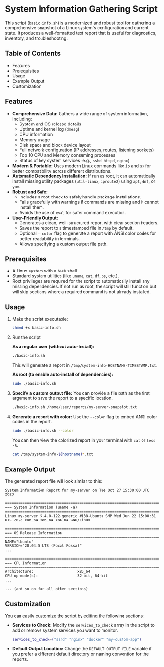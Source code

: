 # System Information Gathering Script

This script (`basic-info.sh`) is a modernized and robust tool for gathering a comprehensive snapshot of a Linux system's configuration and current state. It produces a well-formatted text report that is useful for diagnostics, inventory, and troubleshooting.

## Table of Contents

- Features
- Prerequisites
- Usage
- Example Output
- Customization

## Features

*   **Comprehensive Data:** Gathers a wide range of system information, including:
    *   System and OS release details
    *   Uptime and kernel log (`dmesg`)
    *   CPU information
    *   Memory usage
    *   Disk space and block device layout
    *   Full network configuration (IP addresses, routes, listening sockets)
    *   Top 10 CPU and Memory consuming processes
    *   Status of key system services (e.g., `sshd`, `httpd`, `nginx`)
*   **Modern & Portable:** Uses modern Linux commands like `ip` and `ss` for better compatibility across different distributions.
*   **Automatic Dependency Installation:** If run as root, it can automatically install missing utility packages (`util-linux`, `iproute2`) using `apt`, `dnf`, or `yum`.
*   **Robust and Safe:**
    *   Includes a root check to safely handle package installations.
    *   Fails gracefully with warnings if commands are missing and it cannot install them.
    *   Avoids the use of `eval` for safer command execution.
*   **User-Friendly Output:**
    *   Generates a clean, well-structured report with clear section headers.
    *   Saves the report to a timestamped file in `/tmp` by default.
    *   Optional `--color` flag to generate a report with ANSI color codes for better readability in terminals.
    *   Allows specifying a custom output file path.

## Prerequisites

*   A Linux system with a `bash` shell.
*   Standard system utilities (like `uname`, `cat`, `df`, `ps`, etc.).
*   Root privileges are required for the script to automatically install any missing dependencies. If not run as root, the script will still function but will skip sections where a required command is not already installed.

## Usage

1.  Make the script executable:
    ```bash
    chmod +x basic-info.sh
    ```

2.  Run the script.

    **As a regular user (without auto-install):**
    ```bash
    ./basic-info.sh
    ```
    This will generate a report in `/tmp/system-info-HOSTNAME-TIMESTAMP.txt`.

    **As root (to enable auto-install of dependencies):**
    ```bash
    sudo ./basic-info.sh
    ```

3.  **Specify a custom output file:**
    You can provide a file path as the first argument to save the report to a specific location.
    ```bash
    ./basic-info.sh /home/user/reports/my-server-snapshot.txt
    ```
4.  **Generate a report with color:**
    Use the `--color` flag to embed ANSI color codes in the report.
    ```bash
    sudo ./basic-info.sh --color
    ```
    You can then view the colorized report in your terminal with `cat` or `less -R`:
    ```bash
    cat /tmp/system-info-$(hostname)*.txt
    ```

## Example Output

The generated report file will look similar to this:

```text
System Information Report for my-server on Tue Oct 27 15:30:00 UTC 2023

================================================================================
=== System Information (uname -a)
================================================================================
Linux my-server 5.4.0-122-generic #138-Ubuntu SMP Wed Jun 22 15:00:31 UTC 2022 x86_64 x86_64 x86_64 GNU/Linux

================================================================================
=== OS Release Information
================================================================================
NAME="Ubuntu"
VERSION="20.04.5 LTS (Focal Fossa)"
...

================================================================================
=== CPU Information
================================================================================
Architecture:                    x86_64
CPU op-mode(s):                  32-bit, 64-bit
...

... (and so on for all other sections)
```

## Customization

You can easily customize the script by editing the following sections:

*   **Services to Check:** Modify the `services_to_check` array in the script to add or remove system services you want to monitor.
    ```bash
    services_to_check=("sshd" "nginx" "docker" "my-custom-app")
    ```
*   **Default Output Location:** Change the `DEFAULT_OUTPUT_FILE` variable if you prefer a different default directory or naming convention for the reports.